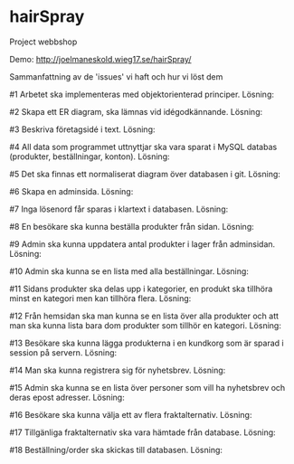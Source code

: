 # hairSpray
Project webbshop

Demo: http://joelmaneskold.wieg17.se/hairSpray/

Sammanfattning av de 'issues' vi haft och hur vi löst dem


#1 Arbetet ska implementeras med objektorienterad principer.
Lösning:



#2 Skapa ett ER diagram, ska lämnas vid idégodkännande. 
Lösning:


#3 Beskriva företagsidé i text.
Lösning:


#4 All data som programmet uttnyttjar ska vara sparat i MySQL databas (produkter, beställningar, konton).
Lösning:



#5 Det ska finnas ett normaliserat diagram över databasen i git.
Lösning: 



#6 Skapa en adminsida.
Lösning: 


#7 Inga lösenord får sparas i klartext i databasen.
Lösning:

#8 En besökare ska kunna beställa produkter från sidan.
Lösning:

#9 Admin ska kunna uppdatera antal produkter i lager från adminsidan.
Lösning:

#10 Admin ska kunna se en lista med alla beställningar.
Lösning:

#11 Sidans produkter ska delas upp i kategorier, en produkt ska tillhöra minst en kategori men kan tillhöra flera.
Lösning: 

#12 Från hemsidan ska man kunna se en lista över alla produkter och att man ska kunna lista bara dom produkter som tillhör en kategori.
Lösning: 



#13 Besökare ska kunna lägga produkterna i en kundkorg som är sparad i session på servern.
Lösning:



#14 Man ska kunna registrera sig för nyhetsbrev.
Lösning:


#15 Admin ska kunna se en lista över personer som vill ha nyhetsbrev och deras epost adresser.
Lösning: 


#16 Besökare ska kunna välja ett av flera fraktalternativ.
Lösning:


#17 Tillgänliga fraktalternativ ska vara hämtade från database.
Lösning:

#18 Beställning/order ska skickas till databasen.
Lösning:

